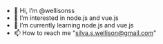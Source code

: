 - 👋 Hi, I’m @wellisonss
- 👀 I’m interested in node.js and vue.js
- 🌱 I’m currently learning node.js and vue.js
- 📫 How to reach me "silva.s.wellison@gmail.com"

<!---
wellisonss/wellisonss is a ✨ special ✨ repository because its `README.md` (this file) appears on your GitHub profile.
You can click the Preview link to take a look at your changes.
--->
